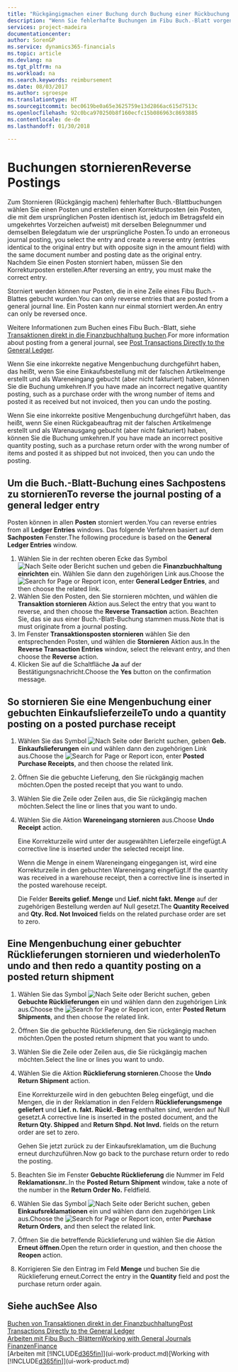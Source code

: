 ```yaml
---
title: "Rückgängigmachen einer Buchung durch Buchung einer Rückbuchung | Microsoft Docs"
description: "Wenn Sie fehlerhafte Buchungen im Fibu Buch.-Blatt vorgenommen haben, können Sie die Funktion verwenden, um die korrekte Buchung mit einem Protokoll zu stornieren."
services: project-madeira
documentationcenter: 
author: SorenGP
ms.service: dynamics365-financials
ms.topic: article
ms.devlang: na
ms.tgt_pltfrm: na
ms.workload: na
ms.search.keywords: reimbursement
ms.date: 08/03/2017
ms.author: sgroespe
ms.translationtype: HT
ms.sourcegitcommit: bec0619be0a65e3625759e13d2866ac615d7513c
ms.openlocfilehash: 92c0bca970250b8f160ecfc15b086963c8693885
ms.contentlocale: de-de
ms.lasthandoff: 01/30/2018

---
```

# <a name="reverse-postings"></a><span data-ttu-id="d6a23-103">Buchungen stornieren</span><span class="sxs-lookup"><span data-stu-id="d6a23-103">Reverse Postings</span></span>
<span data-ttu-id="d6a23-104">Zum Stornieren (Rückgängig machen) fehlerhafter Buch.-Blattbuchungen wählen Sie einen Posten und erstellen einen Korrekturposten (ein Posten, die mit dem ursprünglichen Posten identisch ist, jedoch im Betragsfeld ein umgekehrtes Vorzeichen aufweist) mit derselben Belegnummer und demselben Belegdatum wie der ursprüngliche Posten.</span><span class="sxs-lookup"><span data-stu-id="d6a23-104">To undo an erroneous journal posting, you select the entry and create a reverse entry (entries identical to the original entry but with opposite sign in the amount field) with the same document number and posting date as the original entry.</span></span> <span data-ttu-id="d6a23-105">Nachdem Sie einen Posten storniert haben, müssen Sie den Korrekturposten erstellen.</span><span class="sxs-lookup"><span data-stu-id="d6a23-105">After reversing an entry, you must make the correct entry.</span></span>

<span data-ttu-id="d6a23-106">Storniert werden können nur Posten, die in eine Zeile eines Fibu Buch.-Blattes gebucht wurden.</span><span class="sxs-lookup"><span data-stu-id="d6a23-106">You can only reverse entries that are posted from a general journal line.</span></span> <span data-ttu-id="d6a23-107">Ein Posten kann nur einmal storniert werden.</span><span class="sxs-lookup"><span data-stu-id="d6a23-107">An entry can only be reversed once.</span></span>

<span data-ttu-id="d6a23-108">Weitere Informationen zum Buchen eines Fibu Buch.-Blatt, siehe [Transaktionen direkt in die Finanzbuchhaltung buchen](finance-how-post-transactions-directly.md).</span><span class="sxs-lookup"><span data-stu-id="d6a23-108">For more information about posting from a general journal, see [Post Transactions Directly to the General Ledger](finance-how-post-transactions-directly.md).</span></span>

<span data-ttu-id="d6a23-109">Wenn Sie eine inkorrekte negative Mengenbuchung durchgeführt haben, das heißt, wenn Sie eine Einkaufsbestellung mit der falschen Artikelmenge erstellt und als Wareneingang gebucht (aber nicht fakturiert) haben, können Sie die Buchung umkehren.</span><span class="sxs-lookup"><span data-stu-id="d6a23-109">If you have made an incorrect negative quantity posting, such as a purchase order with the wrong number of items and posted it as received but not invoiced, then you can undo the posting.</span></span>

<span data-ttu-id="d6a23-110">Wenn Sie eine inkorrekte positive Mengenbuchung durchgeführt haben, das heißt, wenn Sie einen Rückgabeauftrag mit der falschen Artikelmenge erstellt und als Warenausgang gebucht (aber nicht fakturiert) haben, können Sie die Buchung umkehren.</span><span class="sxs-lookup"><span data-stu-id="d6a23-110">If you have made an incorrect positive quantity posting, such as a purchase return order with the wrong number of items and posted it as shipped but not invoiced, then you can undo the posting.</span></span>   

## <a name="to-reverse-the-journal-posting-of-a-general-ledger-entry"></a><span data-ttu-id="d6a23-111">Um die Buch.-Blatt-Buchung eines Sachpostens zu stornieren</span><span class="sxs-lookup"><span data-stu-id="d6a23-111">To reverse the journal posting of a general ledger entry</span></span>
<span data-ttu-id="d6a23-112">Posten können in allen **Posten** storniert werden.</span><span class="sxs-lookup"><span data-stu-id="d6a23-112">You can reverse entries from all **Ledger Entries** windows.</span></span> <span data-ttu-id="d6a23-113">Das folgende Verfahren basiert auf dem **Sachposten** Fenster.</span><span class="sxs-lookup"><span data-stu-id="d6a23-113">The following procedure is based on the **General Ledger Entries** window.</span></span>
1. <span data-ttu-id="d6a23-114">Wählen Sie in der rechten oberen Ecke das Symbol ![Nach Seite oder Bericht suchen](media/ui-search/search_small.png "Nach Seite oder Bericht suchen") und geben die **Finanzbuchhaltung einrichten** ein. Wählen Sie dann den zugehörigen Link aus.</span><span class="sxs-lookup"><span data-stu-id="d6a23-114">Choose the ![Search for Page or Report](media/ui-search/search_small.png "Search for Page or Report icon") icon, enter **General Ledger Entries**, and then choose the related link.</span></span>
2. <span data-ttu-id="d6a23-115">Wählen Sie den Posten, den Sie stornieren möchten, und wählen die **Transaktion stornieren** Aktion aus.</span><span class="sxs-lookup"><span data-stu-id="d6a23-115">Select the entry that you want to reverse, and then choose the **Reverse Transaction** action.</span></span> <span data-ttu-id="d6a23-116">Beachten Sie, das sie aus einer Buch.-Blatt-Buchung stammen muss.</span><span class="sxs-lookup"><span data-stu-id="d6a23-116">Note that is must originate from a journal posting.</span></span>
3. <span data-ttu-id="d6a23-117">Im Fenster **Transaktionsposten stornieren** wählen Sie den entsprechenden Posten, und wählen die **Stornieren** Aktion aus.</span><span class="sxs-lookup"><span data-stu-id="d6a23-117">In the **Reverse Transaction Entries** window, select the relevant entry, and then choose the **Reverse** action.</span></span>
4. <span data-ttu-id="d6a23-118">Klicken Sie auf die Schaltfläche **Ja** auf der Bestätigungsnachricht.</span><span class="sxs-lookup"><span data-stu-id="d6a23-118">Choose the **Yes** button on the confirmation message.</span></span>

## <a name="to-undo-a-quantity-posting-on-a-posted-purchase-receipt"></a><span data-ttu-id="d6a23-119">So stornieren Sie eine Mengenbuchung einer gebuchten Einkaufslieferzeile</span><span class="sxs-lookup"><span data-stu-id="d6a23-119">To undo a quantity posting on a posted purchase receipt</span></span>  

1.  <span data-ttu-id="d6a23-120">Wählen Sie das Symbol ![Nach Seite oder Bericht suchen](media/ui-search/search_small.png "Symbol Nach Seite oder Bericht suchen"), geben **Geb. Einkaufslieferungen** ein und wählen dann den zugehörigen Link aus.</span><span class="sxs-lookup"><span data-stu-id="d6a23-120">Choose the ![Search for Page or Report](media/ui-search/search_small.png "Search for Page or Report icon") icon, enter **Posted Purchase Receipts**, and then choose the related link.</span></span>  
2.  <span data-ttu-id="d6a23-121">Öffnen Sie die gebuchte Lieferung, den Sie rückgängig machen möchten.</span><span class="sxs-lookup"><span data-stu-id="d6a23-121">Open the posted receipt that you want to undo.</span></span>  
3.  <span data-ttu-id="d6a23-122">Wählen Sie die Zeile oder Zeilen aus, die Sie rückgängig machen möchten.</span><span class="sxs-lookup"><span data-stu-id="d6a23-122">Select the line or lines that you want to undo.</span></span>  
4.  <span data-ttu-id="d6a23-123">Wählen Sie die Aktion **Wareneingang stornieren** aus.</span><span class="sxs-lookup"><span data-stu-id="d6a23-123">Choose **Undo Receipt** action.</span></span>

    <span data-ttu-id="d6a23-124">Eine Korrekturzeile wird unter der ausgewählten Lieferzeile eingefügt.</span><span class="sxs-lookup"><span data-stu-id="d6a23-124">A corrective line is inserted under the selected receipt line.</span></span>  

    <span data-ttu-id="d6a23-125">Wenn die Menge in einem Wareneingang eingegangen ist, wird eine Korrekturzeile in den gebuchten Wareneingang eingefügt.</span><span class="sxs-lookup"><span data-stu-id="d6a23-125">If the quantity was received in a warehouse receipt, then a corrective line is inserted in the posted warehouse receipt.</span></span>  

    <span data-ttu-id="d6a23-126">Die Felder **Bereits gelief. Menge** und **Lief. nicht fakt. Menge** auf der zugehörigen Bestellung werden auf Null gesetzt.</span><span class="sxs-lookup"><span data-stu-id="d6a23-126">The **Quantity Received** and **Qty. Rcd. Not Invoiced** fields on the related purchase order are set to zero.</span></span>

## <a name="to-undo-and-then-redo-a-quantity-posting-on-a-posted-return-shipment"></a><span data-ttu-id="d6a23-127">Eine Mengenbuchung einer gebuchter Rücklieferungen stornieren und wiederholen</span><span class="sxs-lookup"><span data-stu-id="d6a23-127">To undo and then redo a quantity posting on a posted return shipment</span></span>

1.  <span data-ttu-id="d6a23-128">Wählen Sie das Symbol ![Nach Seite oder Bericht suchen](media/ui-search/search_small.png "Symbol Nach Seite oder Bericht suchen"), geben **Gebuchte Rücklieferungen** ein und wählen dann den zugehörigen Link aus.</span><span class="sxs-lookup"><span data-stu-id="d6a23-128">Choose the ![Search for Page or Report](media/ui-search/search_small.png "Search for Page or Report icon") icon, enter **Posted Return Shipments**, and then choose the related link.</span></span>  
2.  <span data-ttu-id="d6a23-129">Öffnen Sie die gebuchte Rücklieferung, den Sie rückgängig machen möchten.</span><span class="sxs-lookup"><span data-stu-id="d6a23-129">Open the posted return shipment that you want to undo.</span></span>
3. <span data-ttu-id="d6a23-130">Wählen Sie die Zeile oder Zeilen aus, die Sie rückgängig machen möchten.</span><span class="sxs-lookup"><span data-stu-id="d6a23-130">Select the line or lines you want to undo.</span></span>  

4.  <span data-ttu-id="d6a23-131">Wählen Sie die Aktion **Rücklieferung stornieren**.</span><span class="sxs-lookup"><span data-stu-id="d6a23-131">Choose the **Undo Return Shipment** action.</span></span>  

    <span data-ttu-id="d6a23-132">Eine Korrekturzeile wird in den gebuchten Beleg eingefügt, und die Mengen, die in der Reklamation in den Feldern **Rücklieferungsmenge geliefert** und **Lief. n. fakt. Rückl.-Betrag** enthalten sind, werden auf Null gesetzt.</span><span class="sxs-lookup"><span data-stu-id="d6a23-132">A corrective line is inserted in the posted document, and the **Return Qty. Shipped** and **Return Shpd. Not Invd.** fields on the return order are set to zero.</span></span>  

    <span data-ttu-id="d6a23-133">Gehen Sie jetzt zurück zu der Einkaufsreklamation, um die Buchung erneut durchzuführen.</span><span class="sxs-lookup"><span data-stu-id="d6a23-133">Now go back to the purchase return order to redo the posting.</span></span>  

5.  <span data-ttu-id="d6a23-134">Beachten Sie im Fenster **Gebuchte Rücklieferung** die Nummer im Feld **Reklamationsnr.**.</span><span class="sxs-lookup"><span data-stu-id="d6a23-134">In the **Posted Return Shipment** window, take a note of the number in the **Return Order No.**</span></span> <span data-ttu-id="d6a23-135">Feld</span><span class="sxs-lookup"><span data-stu-id="d6a23-135">field.</span></span>  
6.  <span data-ttu-id="d6a23-136">Wählen Sie das Symbol ![Nach Seite oder Bericht suchen](media/ui-search/search_small.png "Symbol Nach Seite oder Bericht suchen"), geben **Einkaufsreklamationen** ein und wählen dann den zugehörigen Link aus.</span><span class="sxs-lookup"><span data-stu-id="d6a23-136">Choose the ![Search for Page or Report](media/ui-search/search_small.png "Search for Page or Report icon") icon, enter **Purchase Return Orders**, and then select the related link.</span></span>  
7.  <span data-ttu-id="d6a23-137">Öffnen Sie die betreffende Rücklieferung und wählen Sie die Aktion **Erneut öffnen**.</span><span class="sxs-lookup"><span data-stu-id="d6a23-137">Open the return order in question, and then choose the **Reopen** action.</span></span>  
8.  <span data-ttu-id="d6a23-138">Korrigieren Sie den Eintrag im Feld **Menge** und buchen Sie die Rücklieferung erneut.</span><span class="sxs-lookup"><span data-stu-id="d6a23-138">Correct the entry in the **Quantity** field and post the purchase return order again.</span></span>  

## <a name="see-also"></a><span data-ttu-id="d6a23-139">Siehe auch</span><span class="sxs-lookup"><span data-stu-id="d6a23-139">See Also</span></span>
[<span data-ttu-id="d6a23-140">Buchen von Transaktionen direkt in der Finanzbuchhaltung</span><span class="sxs-lookup"><span data-stu-id="d6a23-140">Post Transactions Directly to the General Ledger</span></span>](finance-how-post-transactions-directly.md)  
[<span data-ttu-id="d6a23-141">Arbeiten mit Fibu Buch.-Blättern</span><span class="sxs-lookup"><span data-stu-id="d6a23-141">Working with General Journals</span></span>](ui-work-general-journals.md)  
[<span data-ttu-id="d6a23-142">Finanzen</span><span class="sxs-lookup"><span data-stu-id="d6a23-142">Finance</span></span>](finance.md)  
<span data-ttu-id="d6a23-143">[Arbeiten mit [!INCLUDE[d365fin](includes/d365fin_md.md)]](ui-work-product.md)</span><span class="sxs-lookup"><span data-stu-id="d6a23-143">[Working with [!INCLUDE[d365fin](includes/d365fin_md.md)]](ui-work-product.md)</span></span>  

